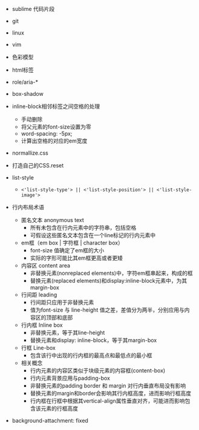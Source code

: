 * sublime 代码片段
* git
* linux
* vim
* 色彩模型
* html标签
* role/aria-*
* box-shadow

* inline-block相邻标签之间空格的处理
  * 手动删除
  * 将父元素的font-size设置为零
  * word-spacing: -5px;
  * 计算出空格的对应的em宽度
* normallize.css
* 打造自己的CSS.reset

* list-style
  * `<'list-style-type'> || <'list-style-position'> || <'list-style-image'>`

* 行内布局术语
  * 匿名文本 anonymous text
    * 所有未包含在行内元素中的字符串，包括空格
    * 可假设这些匿名文本包含在一个line标记的行内元素中
  * em框（em box | 字符框 | character box）
    * font-size 值确定了em框的大小
    * 实际的字形可能比其em框更高或者更矮
  * 内容区 content area
    * 非替换元素(nonreplaced elements)中，字符em框串起来，构成的框
    * 替换元素(replaced elements)和display:inline-block元素中，为其margin-box
  * 行间距 leading
    * 行间距只应用于非替换元素
    * 值为font-size 与 line-height 值之差，差值分为两半，分别应用与内容区的顶部和底部
  * 行内框 Inline box
    * 非替换元素，等于其line-height
    * 替换元素和display: inline-block，等于其margin-box
  * 行框 Line-box
    * 包含该行中出现的行内框的最高点和最低点的最小框
  * 相关概念
    * 行内元素的内容区类似于块级元素的内容框(content-box)
    * 行内元素背景应用与padding-box
    * 非替换元素的padding border 和 margin 对行内垂直布局没有影响
    * 替换元素的margin和border会影响其行内框高度，进而影响行框高度
    * 行内框在行框中根据其vertical-align属性垂直对齐，可能进而影响包含该元素的行框高度

* background-attachment: fixed